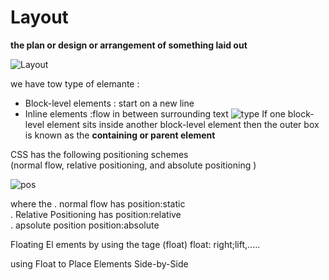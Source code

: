 # Layout



**the plan or design or arrangement of something laid out** 




![Layout](https://cdn.codecoda.com/themes/user/site/default/asset/img/blog/CSS-layout-4.png)

we have tow type of elemante :
- Block-level elements : start on a new line
- Inline elements  :flow in between
surrounding text 
 ![type](https://i1.wp.com/www.differencebetween.com/wp-content/uploads/2018/02/Difference-Between-Block-and-Inline-Elements-fig-1.png)
If one block-level element sits inside another
block-level element then the outer box is
known as the **containing or parent element**

  

CSS has the following positioning schemes    
(normal flow, relative positioning, and absolute
positioning )


![pos](https://www.csssolid.com/images/csspositions/css-position-all.png)


where the
 . normal flow has position:static   
 . Relative Positioning has position:relative   
 . apsolute position position:absolute  


Floating El ements  by using the tage (float)
float: right;lift,.....

using Float to Place
Elements Side-by-Side 